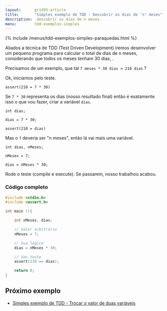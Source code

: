 ```yaml
---
layout:      grid93-article
title:       "Simples exemplo de TDD - Descobrir os dias de 'n' meses"
description:  descobrir os dias de n meses.
menu:        tdd-exemplos-simples
---
```


{% include /menus/tdd-exemplos-simples-paraquedas.html %}

Aliados a técnica de TDD (Test Driven Development) iremos desenvolver um pequeno programa para calcular o total de dias 
de n meses, considerando que todos os meses tenham 30 dias, .

Precisamos de um exemplo, que tal `7 meses * 30 dias = 210 dias` ?

Ok, iniciamos pelo teste.

    assert(210 = 7 * 30)

Se `7 * 30` representa os dias (nosso resultado final) então é exatamente isso o que vou fazer, criar a variável `dias`.

    int dias;

    dias = 7 * 30;

    assert(210 = dias)

Mas o `7` deveria ser "n meses", então lá vai mais uma variável.

    int dias, nMeses;

    nMeses = 7;

    dias = nMeses * 30;

Rode o teste (compile e execute). Se passarem, nosso trabalhou acabou.



### Código completo

```c
#include <stdio.h>
#include <assert.h>

int main (){

    int nMeses, dias;

    // Valor arbitrário
    nMeses = 7;

    // Sua lógica
    dias = nMeses * 30;

    // Seu teste
    assert(210 == dias);

    return 0;
}
```



Próximo exemplo
---

- [Simples exemplo de TDD - Trocar o valor de duas variáveis](/tdd/exemplo-tdd-duas-variaveis/)
